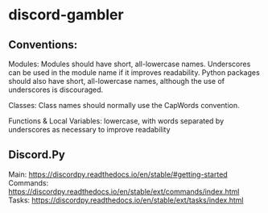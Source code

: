 # discord-gambler

## Conventions:
Modules:
Modules should have short, all-lowercase names. Underscores can be used in the module name if it improves readability. Python packages should also have short, all-lowercase names, although the use of underscores is discouraged.

Classes:
Class names should normally use the CapWords convention.

Functions & Local Variables:
lowercase, with words separated by underscores as necessary to improve readability

## Discord.Py
Main: https://discordpy.readthedocs.io/en/stable/#getting-started  
Commands: https://discordpy.readthedocs.io/en/stable/ext/commands/index.html  
Tasks: https://discordpy.readthedocs.io/en/stable/ext/tasks/index.html  
